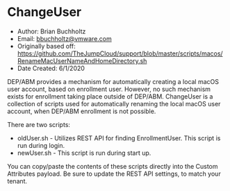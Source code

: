# ChangeUser

* Author: Brian Buchholtz
* Email: bbuchholtz@vmware.com
* Originally based off: https://github.com/TheJumpCloud/support/blob/master/scripts/macos/RenameMacUserNameAndHomeDirectory.sh
* Date Created: 6/1/2020

DEP/ABM provides a mechanism for automatically creating a local macOS user account, based on enrollment user. However, no such mechanism exists for enrollment taking place outside of DEP/ABM. ChangeUser is a collection of scripts used for automatically renaming the local macOS user account, when DEP/ABM enrollment is not possible.

There are two scripts:
* oldUser.sh - Utilizes REST API for finding EnrollmentUser. This script is run during login.
* newUser.sh - This script is run during start up.

You can copy/paste the contents of these scripts directly into the Custom Attributes payload. Be sure to update the REST API settings, to match your tenant.
